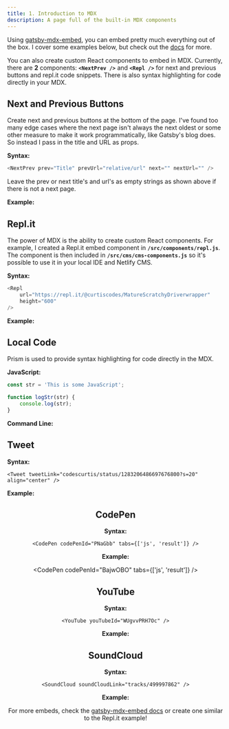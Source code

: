```yaml
---
title: 1. Introduction to MDX
description: A page full of the built-in MDX components
---
```


Using [gatsby-mdx-embed](https://gatsby-mdx-embed.netlify.app/), you can embed pretty
much everything out of the box. I cover some examples below, but check out the
[docs](https://gatsby-mdx-embed.netlify.app/) for more.

You can also create custom React components to embed in MDX. Currently, there are **2**
components: **`<NextPrev />`** and **`<Repl />`** for next and previous buttons and
repl.it code snippets. There is also syntax highlighting for code directly in your MDX.

## Next and Previous Buttons

Create next and previous buttons at the bottom of the page. I've found too many edge cases
where the next page isn't always the next oldest or some other measure to make it work
programmatically, like Gatsby's blog does. So instead I pass in the title and URL as props.

**Syntax:**

```js
<NextPrev prev="Title" prevUrl="relative/url" next="" nextUrl="" />
```

Leave the prev or next title's and url's as empty strings as shown above if there is not a next page.

**Example:**

<NextPrev prev="Title" prevUrl="/docs/hello-world" next="" nextUrl="" />

## Repl.it

The power of MDX is the ability to create custom React components. For example, I created
a Repl.it embed component in **`/src/components/repl.js`**. The component is then included in
**`/src/cms/cms-components.js`** so it's possible to use it in your local IDE and Netlify CMS.

**Syntax:**

```js
<Repl
	url="https://repl.it/@curtiscodes/MatureScratchyDriverwrapper"
	height="600"
/>
```

**Example:**

<Repl url="https://repl.it/@curtiscodes/MatureScratchyDriverwrapper" height="600" />

## Local Code

Prism is used to provide syntax highlighting for code directly in the MDX.

**JavaScript:**

```js
const str = 'This is some JavaScript';

function logStr(str) {
	console.log(str);
}
```

**Command Line:**

## Tweet

**Syntax:**

`<Tweet tweetLink="codescurtis/status/1283206486697676800?s=20" align="center" />`

**Example:**

<Tweet tweetLink="codescurtis/status/1283206486697676800?s=20" align="center" />

## CodePen

**Syntax:**

`<CodePen codePenId="PNaGbb" tabs={['js', 'result']} />`

**Example:**

<CodePen codePenId="BajwOBO" tabs={['js', 'result']} />

## YouTube

**Syntax:**

`<YouTube youTubeId="WUgvvPRH7Oc" />`

**Example:**

<YouTube youTubeId="WUgvvPRH7Oc" />

## SoundCloud

**Syntax:**

`<SoundCloud soundCloudLink="tracks/499997862" />`

**Example:**

<SoundCloud soundCloudLink="tracks/499997862" />

For more embeds, check the [gatsby-mdx-embed docs](https://gatsby-mdx-embed.netlify.app/) or create
one similar to the Repl.it example!

<NextPrev prev="" prevUrl="" next="2. Using Netlify CMS" nextUrl="/tutorial/2-using-netlify-cms" />
